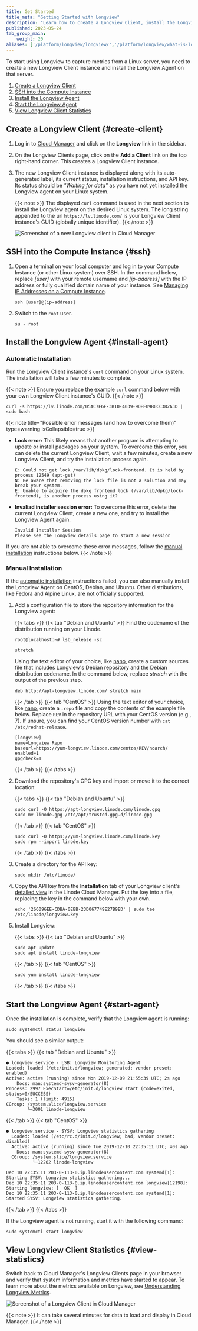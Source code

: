 ```yaml
---
title: Get Started
title_meta: "Getting Started with Longview"
description: "Learn how to create a Longview Client, install the Longview Agent, and start capturing metrics for your Linux system"
published: 2023-05-24
tab_group_main:
    weight: 20
aliases: ['/platform/longview/longview/','/platform/longview/what-is-longview/','/uptime/longview/','/longview/','/guides/what-is-longview/']
---
```


To start using Longview to capture metrics from a Linux server, you need to create a new Longview Client instance and install the Longview Agent on that server.

1. [Create a Longview Client](#create-client)
1. [SSH into the Compute Instance](#ssh)
1. [Install the Longview Agent](#install-agent)
1. [Start the Longview Agent](#start-agent)
1. [View Longview Client Statistics](#view-statistics)

## Create a Longview Client {#create-client}

1. Log in to [Cloud Manager](https://cloud.linode.com/dashboard) and click on the **Longview** link in the sidebar.

1. On the Longview Clients page, click on the **Add a Client** link on the top right-hand corner. This creates a Longview Client instance.

1. The new Longview Client instance is displayed along with its auto-generated label, its current status, installation instructions, and API key. Its status should be *"Waiting for data"* as you have not yet installed the Longview agent on your Linux system.

    {{< note >}}
    The displayed `curl` command is used in the next section to install the Longview agent on the desired Linux system. The long string appended to the url `https://lv.linode.com/` is your Longview Client instance's GUID (globally unique identifier).
    {{< /note >}}

    ![Screenshot of a new Longview client in Cloud Manager](longview-waiting.png)

## SSH into the Compute Instance {#ssh}

1. Open a terminal on your local computer and log in to your Compute Instance (or other Linux system) over SSH. In the command below, replace *[user]* with your remote username and *[ip-address]* with the IP address or fully qualified domain name of your instance. See [Managing IP Addresses on a Compute Instance](/docs/products/compute/compute-instances/guides/manage-ip-addresses/#viewing-ip-addresses).

    ```command
    ssh [user]@[ip-address]
    ```

1. Switch to the `root` user.

    ```command
    su - root
    ```

## Install the Longview Agent {#install-agent}

### Automatic Installation

Run the Longview Client instance's `curl` command on your Linux system. The installation will take a few minutes to complete.

{{< note >}}
Ensure you replace the example `curl` command below with your own Longview Client instance's GUID.
{{< /note >}}

```command
curl -s https://lv.linode.com/05AC7F6F-3B10-4039-9DEE09B0CC382A3D | sudo bash
```

{{< note title="Possible error messages (and how to overcome them)" type=warning isCollapsible=true >}}
- **Lock error:** This likely means that another program is attempting to update or install packages on your system. To overcome this error, you can delete the current Longview Client, wait a few minutes, create a new Longview Client, and try the installation process again.

    ```output
    E: Could not get lock /var/lib/dpkg/lock-frontend. It is held by process 12549 (apt-get)
    N: Be aware that removing the lock file is not a solution and may break your system.
    E: Unable to acquire the dpkg frontend lock (/var/lib/dpkg/lock-frontend), is another process using it?
    ```

- **Invaliad installer session error:** To overcome this error, delete the current Longview Client, create a new one, and try to install the Longview Agent again.

    ```output
    Invalid Installer Session
    Please see the Longview details page to start a new session
    ```

If you are not able to overcome these error messages, follow the [manual installation](#manual-installation) instructions below.
{{< /note >}}

### Manual Installation

If the [automatic installation](#automatic-installation) instructions failed, you can also manually install the Longview Agent on CentOS, Debian, and Ubuntu. Other distributions, like Fedora and Alpine Linux, are not officially supported.

1. Add a configuration file to store the repository information for the Longview agent:

    {{< tabs >}}
    {{< tab "Debian and Ubuntu" >}}
    Find the codename of the distribution running on your Linode.

    ```command
    root@localhost:~# lsb_release -sc
    ```

    ```output
    stretch
    ```

    Using the text editor of your choice, like [nano](/docs/guides/use-nano-to-edit-files-in-linux/), create a custom sources file that includes Longview's Debian repository and the Debian distribution codename. In the command below, replace *stretch* with the output of the previous step.

    ```file {title="/etc/apt/sources.list.d/longview.list" lang="config"}
    deb http://apt-longview.linode.com/ stretch main
    ```
    {{< /tab >}}
    {{< tab "CentOS" >}}
    Using the text editor of your choice, like [nano](/docs/guides/use-nano-to-edit-files-in-linux/), create a `.repo` file and copy the contents of the example file below. Replace `REV` in the repository URL with your CentOS version (e.g., 7). If unsure, you can find your CentOS version number with `cat /etc/redhat-release`.

    ```file {title="/etc/yum.repos.d/longview.repo" lang="config"}
    [longview]
    name=Longview Repo
    baseurl=https://yum-longview.linode.com/centos/REV/noarch/
    enabled=1
    gpgcheck=1
    ```
    {{< /tab >}}
    {{< /tabs >}}

1. Download the repository's GPG key and import or move it to the correct location:

    {{< tabs >}}
    {{< tab "Debian and Ubuntu" >}}
    ```command
    sudo curl -O https://apt-longview.linode.com/linode.gpg
    sudo mv linode.gpg /etc/apt/trusted.gpg.d/linode.gpg
    ```
    {{< /tab >}}
    {{< tab "CentOS" >}}
    ```command
    sudo curl -O https://yum-longview.linode.com/linode.key
    sudo rpm --import linode.key
    ```
    {{< /tab >}}
    {{< /tabs >}}

1. Create a directory for the API key:

    ```command
    sudo mkdir /etc/linode/
    ```

1. Copy the API key from the **Installation** tab of your Longview client's [detailed view](#access-your-longview-client-s-detailed-view) in the Linode Cloud Manager. Put the key into a file, replacing the key in the command below with your own.

    ```command
    echo '266096EE-CDBA-0EBB-23D067749E27B9ED' | sudo tee /etc/linode/longview.key
    ```

1. Install Longview:

    {{< tabs >}}
    {{< tab "Debian and Ubuntu" >}}
    ```command
    sudo apt update
    sudo apt install linode-longview
    ```
    {{< /tab >}}
    {{< tab "CentOS" >}}
    ```command
    sudo yum install linode-longview
    ```
    {{< /tab >}}
    {{< /tabs >}}

## Start the Longview Agent {#start-agent}

Once the installation is complete, verify that the Longview agent is running:

```command
sudo systemctl status longview
```

You should see a similar output:

{{< tabs >}}
{{< tab "Debian and Ubuntu" >}}
```output
● longview.service - LSB: Longview Monitoring Agent
Loaded: loaded (/etc/init.d/longview; generated; vendor preset: enabled)
Active: active (running) since Mon 2019-12-09 21:55:39 UTC; 2s ago
    Docs: man:systemd-sysv-generator(8)
Process: 2997 ExecStart=/etc/init.d/longview start (code=exited, status=0/SUCCESS)
    Tasks: 1 (limit: 4915)
CGroup: /system.slice/longview.service
        └─3001 linode-longview
```
{{< /tab >}}
{{< tab "CentOS" >}}
```output
● longview.service - SYSV: Longview statistics gathering
  Loaded: loaded (/etc/rc.d/init.d/longview; bad; vendor preset: disabled)
  Active: active (running) since Tue 2019-12-10 22:35:11 UTC; 40s ago
    Docs: man:systemd-sysv-generator(8)
  CGroup: /system.slice/longview.service
          └─12202 linode-longview

Dec 10 22:35:11 203-0-113-0.ip.linodeusercontent.com systemd[1]: Starting SYSV: Longview statistics gathering...
Dec 10 22:35:11 203-0-113-0.ip.linodeusercontent.com longview[12198]: Starting longview: [  OK  ]
Dec 10 22:35:11 203-0-113-0.ip.linodeusercontent.com systemd[1]: Started SYSV: Longview statistics gathering.
```
{{< /tab >}}
{{< /tabs >}}

If the Longview agent is not running, start it with the following command:

```command
sudo systemctl start longview
```

## View Longview Client Statistics {#view-statistics}

Switch back to Cloud Manager's Longview Clients page in your browser and verify that system information and metrics have started to appear. To learn more about the metrics available on Longview, see [Understanding Longview Metrics](/docs/products/tools/longview/guides/metrics/).

![Screenshot of a Longview Client in Cloud Manager](longview-data.png)

{{< note >}}
It can take several minutes for data to load and display in Cloud Manager.
{{< /note >}}